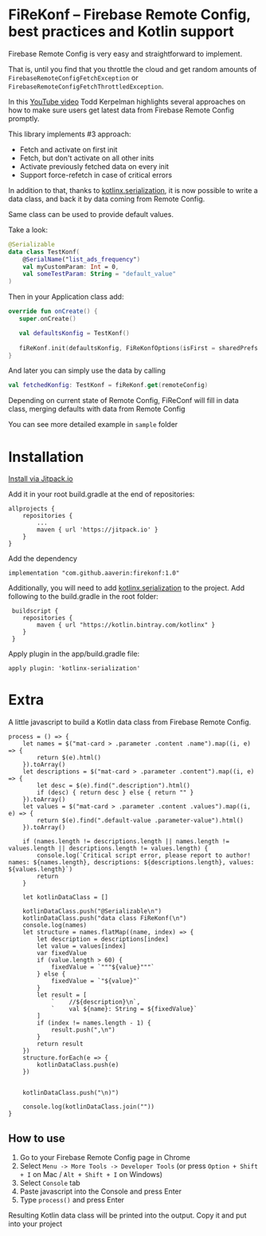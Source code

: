 # FiReKonf – Firebase Remote Config, best practices and Kotlin support

Firebase Remote Config is very easy and straightforward to implement. 

That is, until you find that you throttle the cloud and get random amounts of `FirebaseRemoteConfigFetchException` or `FirebaseRemoteConfigFetchThrottledException`.

In this [YouTube video](https://www.youtube.com/watch?v=6TWJ_rR7K6g) Todd Kerpelman highlights several approaches
on how to make sure users get latest data from Firebase Remote Config promptly.

This library implements #3 approach:
- Fetch and activate on first init
- Fetch, but don't activate on all other inits
- Activate previously fetched data on every init
- Support force-refetch in case of critical errors

In addition to that, thanks to [kotlinx.serialization](https://github.com/Kotlin/kotlinx.serialization), 
it is now possible to write a data class, and back it by data coming from Remote Config.

Same class can be used to provide default values.

Take a look:
 ```kotlin
 @Serializable
 data class TestKonf(
     @SerialName("list_ads_frequency")
     val myCustomParam: Int = 0,
     val someTestParam: String = "default_value"
 ) 
 ```
 
 Then in your Application class add:
 ```kotlin
override fun onCreate() {
    super.onCreate()

    val defaultsKonfig = TestKonf()
    
    fiReKonf.init(defaultsKonfig, FiReKonfOptions(isFirst = sharedPrefs.isFirst /*, forceUpdatePending = true*/))
}
```

And later you can simply use the data by calling

```kotlin
val fetchedKonfig: TestKonf = fiReKonf.get(remoteConfig)
```

Depending on current state of Remote Config, FiReConf will fill in data class, merging defaults with data from Remote Config

You can see more detailed example in `sample` folder

# Installation

[Install via Jitpack.io](https://jitpack.io/#AAverin/FiReKonf)

Add it in your root build.gradle at the end of repositories:
```
allprojects {
    repositories {
        ...
        maven { url 'https://jitpack.io' }
    }
}
```
Add the dependency
```
implementation "com.github.aaverin:firekonf:1.0"
```

Additionally, you will need to add [kotlinx.serialization](https://github.com/Kotlin/kotlinx.serialization) to the project.
Add following to the build.gradle in the root folder:
```
 buildscript {
    repositories {
        maven { url "https://kotlin.bintray.com/kotlinx" }
    }
 }
 ```

Apply plugin in the app/build.gradle file:
```
apply plugin: 'kotlinx-serialization'
```

# Extra

A little javascript to build a Kotlin data class from Firebase Remote Config.

```
process = () => {
    let names = $("mat-card > .parameter .content .name").map((i, e) => {
        return $(e).html()
    }).toArray()
    let descriptions = $("mat-card > .parameter .content").map((i, e) => {
        let desc = $(e).find(".description").html()
        if (desc) { return desc } else { return "" }
    }).toArray()
    let values = $("mat-card > .parameter .content .values").map((i, e) => {
        return $(e).find(".default-value .parameter-value").html()
    }).toArray()

    if (names.length != descriptions.length || names.length != values.length || descriptions.length != values.length) {
        console.log(`Critical script error, please report to author! names: ${names.length}, descriptions: ${descriptions.length}, values: ${values.length}`)
        return
    }

    let kotlinDataClass = []

    kotlinDataClass.push("@Serializable\n")
    kotlinDataClass.push("data class FiReKonf(\n")
    console.log(names)
    let structure = names.flatMap((name, index) => {
        let description = descriptions[index]
        let value = values[index]
        var fixedValue
        if (value.length > 60) {
            fixedValue = `"""${value}"""`
        } else {
            fixedValue = `"${value}"`
        }
        let result = [
            `    //${description}\n`,
            `    val ${name}: String = ${fixedValue}`
        ]
        if (index != names.length - 1) {
            result.push(",\n")
        }
        return result
    })
    structure.forEach(e => {
        kotlinDataClass.push(e)
    })


    kotlinDataClass.push("\n)")

    console.log(kotlinDataClass.join(""))
}
```

## How to use

1. Go to your Firebase Remote Config page in Chrome
2. Select `Menu -> More Tools -> Developer Tools` (or press `Option + Shift + I` on Mac / `Alt + Shift + I` on Windows)
3. Select `Console` tab
4. Paste javascript into the Console and press Enter
5. Type `process()` and press Enter

Resulting Kotlin data class will be printed into the output.
Copy it and put into your project
